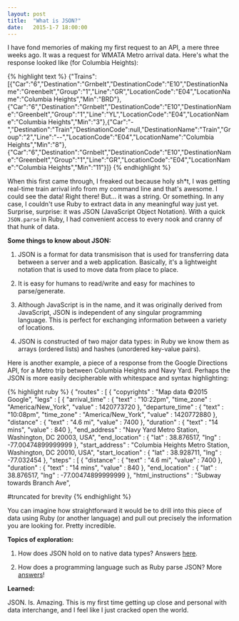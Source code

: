 ```yaml
---
layout: post
title:  "What is JSON?"
date:   2015-1-7 18:00:00
---
```


I have fond memories of making my first request to an API, a mere three weeks ago. It was a request for WMATA Metro arrival data. Here's what the response looked like (for Columbia Heights):

{% highlight text %}
{"Trains":[{"Car":"6","Destination":"Grnbelt","DestinationCode":"E10","DestinationName":"Greenbelt","Group":"1","Line":"GR","LocationCode":"E04","LocationName":"Columbia Heights","Min":"BRD"},{"Car":"6","Destination":"Grnbelt","DestinationCode":"E10","DestinationName":"Greenbelt","Group":"1","Line":"YL","LocationCode":"E04","LocationName":"Columbia Heights","Min":"3"},{"Car":"-","Destination":"Train","DestinationCode":null,"DestinationName":"Train","Group":"2","Line":"--","LocationCode":"E04","LocationName":"Columbia Heights","Min":"8"},{"Car":"6","Destination":"Grnbelt","DestinationCode":"E10","DestinationName":"Greenbelt","Group":"1","Line":"GR","LocationCode":"E04","LocationName":"Columbia Heights","Min":"11"}]}
{% endhighlight %}

When this first came through, I freaked out because holy sh*t, I was getting real-time train arrival info from my command line and that's awesome. I could see the data! Right there! But... it was a string. Or something. In any case, I couldn't use Ruby to extract data in any meaningful way just yet. Surprise, surprise: it was JSON (JavaScript Object Notation). With a quick `JSON.parse` in Ruby, I had convenient access to every nook and cranny of that hunk of data.


**Some things to know about JSON:**

1. JSON is a format for data transmisison that is used for transferring data between a server and a web application. Basically, it's a lightweight notation that is used to move data from place to place.

2. It is easy for humans to read/write and easy for machines to parse/generate. 

3. Although JavaScript is in the name, and it was originally derived from JavaScript, JSON is independent of any singular programming language. This is perfect for exchanging information between a variety of locations.

4. JSON is constructed of two major data types: in Ruby we know them as arrays (ordered lists) and hashes (unordered key-value pairs).


Here is another example, a piece of a response from the Google Directions API, for a Metro trip between Columbia Heights and Navy Yard. Perhaps the JSON is more easily decipherable with whitespace and syntax highlighting:

{% highlight ruby %}
 {
   "routes" : [
      {
         "copyrights" : "Map data ©2015 Google",
         "legs" : [
            {
               "arrival_time" : {
                  "text" : "10:22pm",
                  "time_zone" : "America/New_York",
                  "value" : 1420773720
               },
               "departure_time" : {
                  "text" : "10:08pm",
                  "time_zone" : "America/New_York",
                  "value" : 1420772880
               },
               "distance" : {
                  "text" : "4.6 mi",
                  "value" : 7400
               },
               "duration" : {
                  "text" : "14 mins",
                  "value" : 840
               },
               "end_address" : "Navy Yard Metro Station, Washington, DC 20003, USA",
               "end_location" : {
                  "lat" : 38.876517,
                  "lng" : -77.00474899999999
               },
               "start_address" : "Columbia Heights Metro Station, Washington, DC 20010, USA",
               "start_location" : {
                  "lat" : 38.928711,
                  "lng" : -77.032454
               },
               "steps" : [
                  {
                     "distance" : {
                        "text" : "4.6 mi",
                        "value" : 7400
                     },
                     "duration" : {
                        "text" : "14 mins",
                        "value" : 840
                     },
                     "end_location" : {
                        "lat" : 38.876517,
                        "lng" : -77.00474899999999
                     },
                     "html_instructions" : "Subway towards Branch Ave",

#truncated for brevity
{% endhighlight %}   

You can imagine how straightforward it would be to drill into this piece of data using Ruby (or another language) and pull out precisely the information you are looking for. Pretty incredible.

**Topics of exploration:**

1.	How does JSON hold on to native data types? Answers [here][json].


2.	How does a programming language such as Ruby parse JSON? More [answers][docs]!

**Learned:**

JSON. Is. Amazing. This is my first time getting up close and personal with data interchange, and I feel like I just cracked open the world.

[json]:      http://www.json.org
[docs]:			http://www.ruby-doc.org/stdlib-2.0/libdoc/json/rdoc/JSON.html
